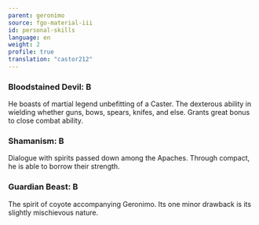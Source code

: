 ```yaml
---
parent: geronimo
source: fgo-material-iii
id: personal-skills
language: en
weight: 2
profile: true
translation: "castor212"
---
```


### Bloodstained Devil: B

He boasts of martial legend unbefitting of a Caster.
The dexterous ability in wielding whether guns, bows, spears, knifes, and else.
Grants great bonus to close combat ability.

### Shamanism: B

Dialogue with spirits passed down among the Apaches.
Through compact, he is able to borrow their strength.

### Guardian Beast: B

The spirit of coyote accompanying Geronimo.
Its one minor drawback is its slightly mischievous nature.
